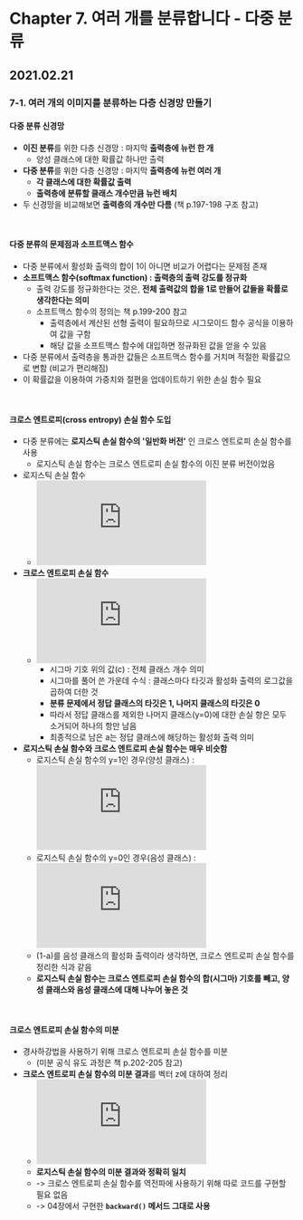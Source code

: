 # Chapter 7. 여러 개를 분류합니다 - 다중 분류

## 2021.02.21

### 7-1. 여러 개의 이미지를 분류하는 다층 신경망 만들기

#### 다중 분류 신경망
- **이진 분류**를 위한 다층 신경망 : 마지막 **출력층에 뉴런 한 개**
  - 양성 클래스에 대한 확률값 하나만 출력
- **다중 분류**를 위한 다층 신경망 : 마지막 **출력층에 뉴런 여러 개**
  - **각 클래스에 대한 확률값 출력**
  - **출력층에 분류할 클래스 개수만큼 뉴런 배치**
- 두 신경망을 비교해보면 **출력층의 개수만 다름** (책 p.197-198 구조 참고)

<br>

#### 다중 분류의 문제점과 소프트맥스 함수
- 다중 분류에서 활성화 출력의 합이 1이 아니면 비교가 어렵다는 문제점 존재
- **소프트맥스 함수(softmax function) : 출력층의 출력 강도를 정규화**
  - 출력 강도를 정규화한다는 것은, **전체 출력값의 합을 1로 만들어 값들을 확률로 생각한다는 의미**
  - 소프트맥스 함수의 정의는 책 p.199-200 참고
    - 출력층에서 계산된 선형 출력이 필요하므로 시그모이드 함수 공식을 이용하여 값을 구함
    - 해당 값을 소프트맥스 함수에 대입하면 정규화된 값을 얻을 수 있음
- 다중 분류에서 출력층을 통과한 값들은 소프트맥스 함수를 거치며 적절한 확률값으로 변함 (비교가 편리해짐)
- 이 확률값을 이용하여 가중치와 절편을 업데이트하기 위한 손실 함수 필요

<br>

#### 크로스 엔트로피(cross entropy) 손실 함수 도입
- 다중 분류에는 **로지스틱 손실 함수의 '일반화 버전'** 인 크로스 엔트로피 손실 함수를 사용
  - 로지스틱 손실 함수는 크로스 엔트로피 손실 함수의 이진 분류 버전이었음
- 로지스틱 손실 함수
  - ![로지스틱 손실 함수](https://latex.codecogs.com/svg.latex?L%20%3D%20-%28ylog%28a%29%20&plus;%20%281-y%29log%281-a%29%29)
- **크로스 엔트로피 손실 함수**
  - ![크로스 엔트로피 손실 함수](https://latex.codecogs.com/svg.latex?L%20%3D%20-%5Csum_%7Bc%3D1%7D%5E%7Bc%7Dy_clog%28a_c%29%20%3D%20-%28y_1log%28a_1%29%20&plus;%20y_2log%28a_2%29%20&plus;%20%5Ccdots%20&plus;%20y_clog%28a_c%29%29%20%3D%20-log%28a_%7By%3D1%7D%29)
    - 시그마 기호 위의 값(c) : 전체 클래스 개수 의미
    - 시그마를 풀어 쓴 가운데 수식 : 클래스마다 타깃과 활성화 출력의 로그값을 곱하여 더한 것
    - **분류 문제에서 정답 클래스의 타깃은 1, 나머지 클래스의 타깃은 0**
    - 따라서 정답 클래스를 제외한 나머지 클래스(y=0)에 대한 손실 항은 모두 소거되어 하나의 항만 남음
    - 최종적으로 남은 a는 정답 클래스에 해당하는 활성화 출력 의미
- **로지스틱 손실 함수와 크로스 엔트로피 손실 함수는 매우 비슷함**
  - 로지스틱 손실 함수의 y=1인 경우(양성 클래스) : ![](https://latex.codecogs.com/svg.latex?-log%28a%29)
  - 로지스틱 손실 함수의 y=0인 경우(음성 클래스) : ![](https://latex.codecogs.com/svg.latex?-log%281-a%29)
  - (1-a)를 음성 클래스의 활성화 출력이라 생각하면, 크로스 엔트로피 손실 함수를 정리한 식과 같음
  - **로지스틱 손실 함수는 크로스 엔트로피 손실 함수의 합(시그마) 기호를 빼고, 양성 클래스와 음성 클래스에 대해 나누어 놓은 것**

<br>

#### 크로스 엔트로피 손실 함수의 미분
- 경사하강법을 사용하기 위해 크로스 엔트로피 손실 함수를 미분
  - (미분 공식 유도 과정은 책 p.202-205 참고)
- **크로스 엔트로피 손실 함수의 미분 결과**를 벡터 z에 대하여 정리
  - ![크로스 엔트로피 손실 함수 미분 결과](https://latex.codecogs.com/svg.latex?%7B%5Cpartial%20L%20%5Cover%20%5Cpartial%20z%7D%20%3D%20-%28y%20-%20a%29)
  - **로지스틱 손실 함수의 미분 결과와 정확히 일치**
  - -> 크로스 엔트로피 손실 함수를 역전파에 사용하기 위해 따로 코드를 구현할 필요 없음
  - -> 04장에서 구현한 **`backward()` 메서드 그대로 사용**

<br>